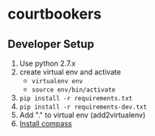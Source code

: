 # courtbookers

## Developer Setup

1. Use python 2.7.x
1. create virtual env and activate
	* `virtualenv env`
	* `source env/bin/activate`
1. `pip install -r requirements.txt` 
1. `pip install -r requirements-dev.txt`
1. Add "." to virtual env (add2virtualenv)
1. [Install compass](http://compass-style.org/install/)

